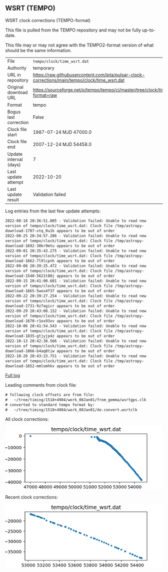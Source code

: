 
## WSRT (TEMPO)

WSRT clock corrections (TEMPO-format)

This file is pulled from the TEMPO repository and may not be fully up-to-date.

This file may or may not agree with the TEMPO2-format version of what
should be the same information.

|     |     |
|:--- |:--- |
| File | `tempo/clock/time_wsrt.dat` |
| Authority | temporary |
| URL in repository | <https://raw.githubusercontent.com/ipta/pulsar-clock-corrections/main/tempo/clock/time_wsrt.dat> |
| Original download URL | <https://sourceforge.net/p/tempo/tempo/ci/master/tree/clock/time_wsrt.dat?format=raw> |
| Format | tempo |
| Bogus last correction | False |
| Clock file start | 1987-07-24 MJD 47000.0 |
| Clock file end | 2007-12-24 MJD 54458.0 |
| Update interval (days) | 7 |
| Last update attempt | 2022-10-20 |
| Last update result | Validation failed |

Log entries from the last few update attempts:
```
2022-08-18 20:36:51.805 - Validation failed: Unable to read new version of tempo/clock/time_wsrt.dat: Clock file /tmp/astropy-download-1707-xtq_0u1k appears to be out of order
2022-08-25 20:34:57.286 - Validation failed: Unable to read new version of tempo/clock/time_wsrt.dat: Clock file /tmp/astropy-download-1692-30kr9mtu appears to be out of order
2022-09-01 20:35:43.275 - Validation failed: Unable to read new version of tempo/clock/time_wsrt.dat: Clock file /tmp/astropy-download-1662-7l9lcpnh appears to be out of order
2022-09-08 20:39:25.472 - Validation failed: Unable to read new version of tempo/clock/time_wsrt.dat: Clock file /tmp/astropy-download-1540-5621t80j appears to be out of order
2022-09-15 20:41:00.601 - Validation failed: Unable to read new version of tempo/clock/time_wsrt.dat: Clock file /tmp/astropy-download-1665-5wox4f37 appears to be out of order
2022-09-22 20:39:27.254 - Validation failed: Unable to read new version of tempo/clock/time_wsrt.dat: Clock file /tmp/astropy-download-1731-9z7agicr appears to be out of order
2022-09-29 20:43:08.152 - Validation failed: Unable to read new version of tempo/clock/time_wsrt.dat: Clock file /tmp/astropy-download-1670-r1ox93xv appears to be out of order
2022-10-06 20:41:54.543 - Validation failed: Unable to read new version of tempo/clock/time_wsrt.dat: Clock file /tmp/astropy-download-1835-gtjyjp4z appears to be out of order
2022-10-13 20:42:38.566 - Validation failed: Unable to read new version of tempo/clock/time_wsrt.dat: Clock file /tmp/astropy-download-1866-b4aq0tiw appears to be out of order
2022-10-20 20:43:23.751 - Validation failed: Unable to read new version of tempo/clock/time_wsrt.dat: Clock file /tmp/astropy-download-1652-mmlomhkv appears to be out of order
```
[Full log](https://raw.githubusercontent.com/ipta/pulsar-clock-corrections/main/log/tempo/clock/time_wsrt.dat.log)

Leading comments from clock file:

    # following clock offsets are from file:
    #   ~/tree/timing/1518+4904/work_08Jan01/from_gemma/wsrtgps.clk
    # converted to standard tempo format by:
    #   ~/tree/timing/1518+4904/work_08Jan01/do.convert.wsrtclk



All clock corrections:

![plot of all clock corrections](time_wsrt.dat.png "All corrections")

Recent clock corrections:

![plot of recent clock corrections](time_wsrt.dat.short.png "Recent corrections")

